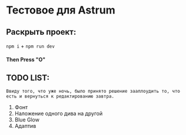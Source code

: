 # Тестовое для Astrum

## Раскрыть проект:
``` npm i ``` +
```npm run dev```
#### Then Press "O"

## TODO LIST:
```Ввиду того, что уже ночь, было принято решение зааплоудить то, что есть и вернуться к редактированию завтра.```

1) Фонт
2) Наложение одного дива на другой
3) Blue Glow
4) Адаптив
